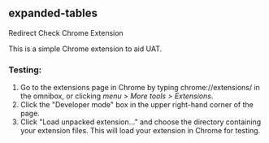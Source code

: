 ## expanded-tables
Redirect Check Chrome Extension

This is a simple Chrome extension to aid UAT.

### Testing:
1. Go to the extensions page in Chrome by typing chrome://extensions/ in the omnibox, or clicking _menu > More tools > Extensions_.
2. Click the "Developer mode" box in the upper right-hand corner of the page. 
3. Click "Load unpacked extension..." and choose the directory containing your extension files. This will load your extension in Chrome for testing.
